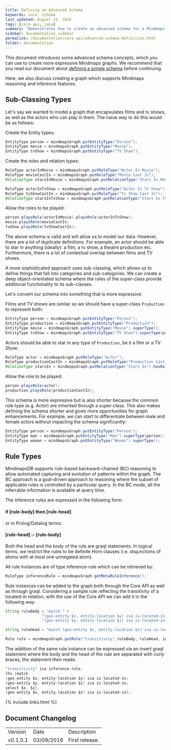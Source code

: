 ```yaml
---
title: Defining an Advanced Schema
keywords: core, schema
last_updated: August 23, 2016
tags: [core-api, java]
summary: "Demonstrates how to create an advanced schema for a Mindmaps knowledge graph."
sidebar: documentation_sidebar
permalink: /documentation/core-api/advanced-schema-definition.html
folder: documentation
---
```



This document introduces some advanced schema concepts, which you can use to create more expressive Mindmaps graphs. We recommend that you read our document about [defining a simple schema](simple-schema-definition.html) before continuing.

Here, we also discuss creating a graph which supports Mindmaps reasoning and inference features.

## Sub-Classing Types

Let's say we wanted to model a graph that encapsulates films and tv shows, as well as the actors who can play in them. The naive way to do this would be as follows:

Create the Entity types:

```java
EntityType person = mindmapsGraph.putEntityType("Person");
EntityType movie = mindmapsGraph.putEntityType("Movie");
EntityType tvShow = mindmapsGraph.putEntityType("TV Show");
```

Create the roles and relation types:

```java
RoleType actorInMovie = mindmapsGraph.putRoleType("Actor In Movie");
RoleType movieCastIn = mindmapsGraph.putRoleType("Movie Cast In");
RelationType starsInMovie = mindmapsGraph.putRelationType("Stars In Movie").hasRole(actorInMovie).hasRole(movieCastIn);

RoleType actorInTvShow = mindmapsGraph.putRoleType("Actor In Tv Show");
RoleType tvShowCastIn = mindmapsGraph.putRoleType("Tv Show Cast In");
RelationType starsInTvShow = mindmapsGraph.putRelationType("Stars In Tv Show").hasRole(actorInTvShow).hasRole(tvShowCastIn);
```

Allow the roles to be played:

```java
person.playsRole(actorInMovie).playsRole(actorInTvShow);
movie.playsRole(movieCastIn;
tvShow.playsRole(tvShowCastIn);
```

The above schema is valid and will allow us to model our data. However, there are a lot of duplicate definitions. For example, an actor should be able to star in anything (ideally): a film, a tv show, a theatre production etc.  Furthermore, there is a lot of contextual overlap between films and TV shows.

A more sophisticated approach uses sub-classing, which allows us to define things that fall into categories and sub-categories.
We can create a deep object-orientated schema where the rules of the super-class provide additional functionality to its sub-classes.

Let's convert our schema into something that is more expressive.   

Films and TV shows are similar so we should have a super-class `Production` to represent both:

```java
EntityType person = mindmapsGraph.putEntityType("Person");
EntityType production = mindmapsGraph.putEntityType("Production");
EntityType movie = mindmapsGraph.putEntityType("Movie").superType();
EntityType tvShow = mindmapsGraph.putEntityType("TV Show").superType(production);
```

Actors should be able to star in any type of `Production`, be it a film or a TV Show:

```java
RoleType actor = mindmapsGraph.putRoleType("Actor");
RoleType productionCastIn = mindmapsGraph.putRoleType("Production Cast In");
RelationType starsIn = mindmapsGraph.putRelationType("Stars In").hasRole(actor).hasRole(productionCastIn);
```

Allow the role to be played:

```java
person.playsRole(actor);
production.playsRole(productionCastIn);
```

This schema is more expressive but is also shorter because the common role type (e.g. *Actor*) are inherited through a super-class.
This also makes defining the schema shorter and gives more opportunities for graph enhancements.
For example, we can start to differentiate between male and female actors without impacting the schema significantly:

```java
EntityType person = mindmapsGraph.putEntityType("Person");
EntityType man = mindmapsGraph.putEntityType("Man").superType(person);
EntityType woman = mindmapsGraph.putEntityType("Woman").superType();
```

## Rule Types

MindmapsDB supports rule-based backward-chained (BC) reasoning to allow automated capturing and evolution of patterns within the graph. The BC approach is a goal-driven approach to reasoning where the subset of applicable rules is controlled by a particular query. In the BC mode, all the inferrable information is available at query time.

The inference rules are expressed in the following form:

#### if [rule-body] then [rule-head]

or in Prolog/Datalog terms:

#### [rule-head] :- [rule-body]

Both the head and the body of the rule are graql statements. In logical terms, we restrict the rules to be definite Horn clauses (i.e. disjunctions of atoms with at most one unnegated atom).

All rule instances are of type inference-rule which can be retrieved by:

```java
RuleType inferenceRule = mindmapsGraph.getMetaRuleInference();
```

Rule instances can be added to the graph both through the Core API as well as through graql. Considering a sample rule reflecting the transitivity of a located-in relation, with the use of the Core API we can add it in the following way:

```java
String ruleBody = "match " +
                "(geo-entity $x, entity-location $y) isa is-located-in;" +
                "(geo-entity $y, entity-location $z) isa is-located-in; select $x, $z";

String ruleHead = "match (geo-entity $x, entity-location $z) isa is-located-in select $x, $z";

Rule rule = mindmapsGraph.putRule("transitivity",ruleBody, ruleHead, inferenceRule);
```

The addition of the same rule instance can be expressed via an insert graql statement where the body and the head of the rule are separated with curly braces, the statement then reads:

```java
"transitivity" isa inference-rule,
lhs {match
(geo-entity $x, entity-location $y) isa is-located-in;
(geo-entity $y, entity-location $z) isa is-located-in;
select $x, $z},
(geo-entity $x, entity-location $z) isa is-located-in};
```

{% include links.html %}

## Document Changelog  


<table>
    <tr>
        <td>Version</td>
        <td>Date</td>
        <td>Description</td>        
    </tr>
        <tr>
        <td>v0.1.0.1</td>
        <td>03/09/2016</td>
        <td>First release.</td>        
    </tr>

</table>
